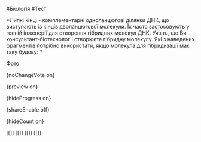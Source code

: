 #Біологія #Тест

*Липкі кінці - комплементарні одноланцюгові ділянки ДНК, що виступають із кінців дволанцюгової молекули. Їх часто застосовують у генній інженерії для створення гібридних молекул ДНК. Уявіть, що Ви - консультант-біотехнолог і створюєте гібридну молекулу. Які з наведених фрагментів потрібно використати, якщо молекула для гібридизації має таку будову: *

[Фото](https://zno.osvita.ua//doc/images/znotest/67/6701/0.jpg)

{noChangeVote on}

{preview on}

{hideProgress on}

{shareEnable off}

{hideCount on}

[[]]
[[]]
[[]]
[[]]
